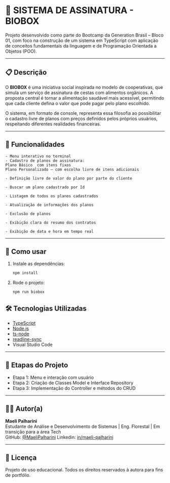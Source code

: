 # 🌿 SISTEMA DE ASSINATURA - BIOBOX

Projeto desenvolvido como parte do Bootcamp da Generation Brasil – Bloco 01, com foco na construção de um sistema em TypeScript com aplicação de conceitos fundamentais da linguagem e de Programação Orientada a Objetos (POO).

---

## 📋 Descrição

O **BIOBOX** é uma iniciativa social inspirada no modelo de cooperativas, que simula um serviço de assinatura de cestas com alimentos orgânicos. A proposta central é tornar a alimentação saudável mais acessível, permitindo que cada cliente defina o valor que pode pagar pelo plano escolhido.

O sistema, em formato de console, representa essa filosofia ao possibilitar o cadastro livre de planos com preços definidos pelos próprios usuários, respeitando diferentes realidades financeiras.

---

## 🚀 Funcionalidades

    - Menu interativo no terminal
    - Cadastro de planos de assinatura:
    Plano Básico  com itens fixos
    Plano Personalizado – com escolha livre de itens adicionais

    - Definição livre de valor do plano por parte do cliente

    - Buscar um plano cadastrado por Id

    - Listagem de todos os planos cadastrados

    - Atualização de informações dos planos

    - Exclusão de planos

    - Exibição clara do resumo dos contratos

    - Exibição de data e hora em tempo real

---

## 🚀 Como usar

1. Instale as dependências:
   ```bash
   npm install
   ```
2. Rode o projeto:
   ```bash
   npm run biobox
   ```

## 🛠️ Tecnologias Utilizadas

- [TypeScript](https://www.typescriptlang.org/)
- [Node.js](https://nodejs.org/)
- [ts-node](https://typestrong.org/ts-node/)
- [readline-sync](https://www.npmjs.com/package/readline-sync)
- Visual Studio Code

---

## 📌 Etapas do Projeto

- Etapa 1: Menu e interação com usuário
- Etapa 2: Criação de Classes Model e Interface Repository
- Etapa 3: Implementação do Controller e métodos do CRUD

---

## 🧑‍💻 Autor(a)

**Maeli Palharini**  
Estudante de Análise e Desenvolvimento de Sistemas | Eng. Florestal | Em transição para a área Tech  
GitHub: [@MaeliPalharini](https://github.com/MaeliPalharini)
Linkedin: [in/maeli-palharini](https://www.linkedin.com/in/maeli-palharini/)

---

## 📜 Licença

Projeto de uso educacional. Todos os direitos reservados à autora para fins de portfólio.
